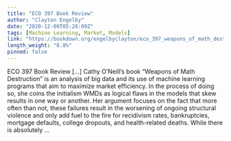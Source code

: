 ```yaml
---
title: "ECO 397 Book Review"
author: "Clayton Engelby"
date: "2020-12-09T05:28:09Z"
tags: [Machine Learning, Market, Models]
link: "https://bookdown.org/engelbyclayton/eco_397_weapons_of_math_destruction_review/"
length_weight: "8.8%"
pinned: false
---
```


ECO 397 Book Review [...] Cathy O’Neill’s book “Weapons of Math Destruction” is an analysis of big data and its use of machine learning programs that aim to maximize market efficiency. In the process of doing so, she coins the initialism WMDs as logical flaws in the models that skew results in one way or another. Her argument focuses on the fact that more often than not, these failures result in the worsening of ongoing structural violence and only add fuel to the fire for recidivism rates, bankruptcies, mortgage defaults, college dropouts, and health-related deaths. While there is absolutely  ...

